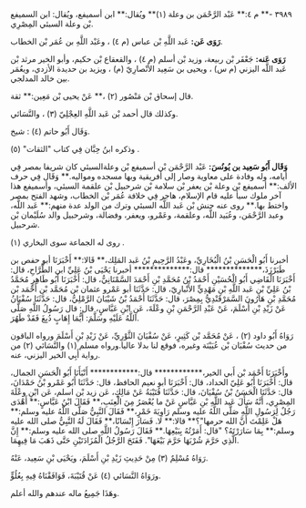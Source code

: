 ٣٩٨٩ -** م ٤:** عَبْد الرَّحْمَن بن وعلة (١)** ويُقال:** ابن أسميفع، ويُقال: ابن السميفع بْن وعلة السبئي المِصْرِي.

**رَوَى عَن:** عَبد اللَّهِ بْن عباس (م ٤) ، وعَبْد اللَّهِ بن عُمَر بْن الخطاب.

**رَوَى عَنه:** جَعْفَر بْن ربيعة، وزيد بْن أسلم (م ٤) ، والقعقاع بْن حكيم، وأبو الخير مرثد بْن عَبد اللَّه اليزني (م س) ، ويحيى بن سَعِيد الأَنْصارِيّ (م) ، ويزيد بن حديدة الأزدي، ويعُمَر بين خالد المدلجي.

قال إسحاق بْن مَنْصُور (٢) ،** عَنْ يحيى بْن مَعِين:** ثقة.

وكذلك قال أحمد بْن عَبد اللَّهِ العِجْلِيّ (٣) ، والنَّسَائي.

وَقَال أَبُو حاتم (٤) : شيخ.

وذكره ابنُ حِبَّان فِي كتاب "الثقات" (٥) .

**وَقَال أَبُو سَعِيد بن يُونُسَ:** عَبْد الرَّحْمَن بْن أسميفع بْن وعلةالسبئي كان شريفا بمصر فِي أيامه، وله وفادة على معاوية وصار إلى أفريقية وبها مسجده ومواليه.** وَقَال فِي حرف الألف:** أسميفع بْن وعلة بْن يعفر بْن سلامة بْن شرحبيل بْن علقمة السبئي، وأسميفع هذا آخر ملوك سبأ عليه قام الإسلام، هاجر فِي خلافة عُمَر بْن الخطاب، وشهد الفتح بمصر واختط بها.** روى عنه حنش بْن عَبد اللَّه السبئي وترك من الولد عدة منهم:** عَبد اللَّه، وعبد الرَّحْمَن، وعُبَيد اللَّه، وعلقمة، وعَمْرو، ويعفر، وفضالة، وشرحبيل والد سُلَيْمان بْن شرحبيل.

روى له الجماعة سوى البخاري (١) .

أخبرنا أَبُو الْحَسَنِ بْنُ الْبُخَارِيِّ، وعَبْدُ الرَّحِيمِ بْنُ عَبد المَلِك،** قَالا:** أَخْبَرَنَا أبو حفص بن طَبَرْزَذَ،************** قال:************** أخبرنا يَحْيَى بْنُ عَلِيِّ ابن الطَّرَّاحِ، قال: أَخْبَرَنَا الْقَاضِي أَبُو الْحُسَيْنِ أَحْمَدُ بْنُ مُحَمَّدِ بْنِ أَحْمَدَ السَّمْنَانِيُّ، قال: أَخْبَرَنَا أَبُو طَاهِرٍ مُحَمَّدُ بْنُ عَلِيِّ بْنِ عَبد اللَّهِ بْنِ مَهْدِيٍّ الأَنْبارِيّ، قال: حَدَّثَنَا أبو عَمْرو عثمان بْن مُحَمَّد بْن أَحْمَد بْن مُحَمَّدِ بْنِ هَارُونَ السَّمَرْقَنْدِيُّ بِمِصْرَ، قال: حَدَّثَنَا أَحْمَدُ بْنُ شَيْبَانَ الرَّمْلِيُّ، قال: حَدَّثَنَا سُفْيَانُ عَنْ زَيْدِ بْنِ أَسْلَمَ، عَنْ عَبْدِ الرَّحْمَنِ بْنِ وعْلَةَ، عَنِ ابْنِ عَبَّاسٍ، قال: قال رَسُولُ اللَّهِ صَلَّى اللَّهُ عَلَيْهِ وسَلَّمَ: أَيُّمَا إِهَابٍ دُبِغَ فَقَدْ طَهُرَ.

رَوَاهُ أَبُو داود (٢) ، عَنْ مُحَمَّد بْن كَثِيرٍ، عَنْ سُفْيَانَ الثَّوْرِيِّ، عَنْ زَيْدِ بْنِ أَسْلَمَ ورواه الباقون من حديث سُفْيَان بْن عُيَيْنَة وغيره، فوقع لنا بدلا عاليا.ورواه مسلم (١) والنَّسَائي (٢) من رواية أَبِي الخير اليزني، عنه.

وأَخْبَرَنَا أَحْمَد بْن أَبي الخير،************ قال:************ أَنْبَأَنَا أَبُو الْحَسَنِ الجمال، قال: أَخْبَرَنَا أَبُو عَلِيّ الحداد، قال: أَخْبَرَنَا أبو نعيم الحافظ، قال: حَدَّثَنَا أَبُو عَمْرو بْنُ حَمْدَانَ، قال: حَدَّثَنَا الْحَسَنُ بْنُ سُفْيَانَ، قال: حَدَّثَنَا قُتَيْبَةُ عَنْ مَالِكٍ، عَن زيد بْن اسلم، عَن ابْنِ وعْلَةَ المِصْرِي، أَنَّهُ سَأَلَ عَبد اللَّهِ بْنِ عَبَّاسٍ عَنْ ما يُعْصَرُ مِنَ الْعِنَبِ،** فَقَالَ ابْنُ عَبَّاسٍ:** أَهْدَى رَجُلٌ لِرَسُولِ اللَّهِ صَلَّى اللَّهُ عليه وسلم رَاوِيَةَ خَمْرٍ،** فَقَالَ النَّبِيُّ صَلَّى اللَّهُ عليه وسلم:** هَلْ عَلِمْتَ أَنَّ الله حرمها"؟** قالا:** لا. فَسَارَ إِنْسَانًا،** فَقَالَ لَهُ النَّبِيُّ صلى الله عليه وسلم:** بِمَا سَارَرْتَهُ؟ "قال: أَمَرْتُهُ بِبَيْعِهَا.** فَقَالَ رَسُولُ اللَّهِ صلى الله عليه وسلم:** إِنَّ الَّذِي حَرَّمَ شُرْبَهَا حَرَّمَ بَيْعَهَا". فَفَتَحَ الرَّجُلُ الْمُزَادَتَيْنِ حَتَّى ذَهَبَ مَا فِيهِمَا.

رَوَاهُ مُسْلِمٌ (٣) مِنْ حَدِيثِ زَيْدِ بْنِ أَسْلَمَ، ويَحْيَى بْنِ سَعِيد، عَنْهُ.

ورَوَاهُ النَّسَائي (٤) عَنْ قُتَيْبَةَ، فَوَافَقْنَاهُ فِيهِ بِعُلُوٍّ.

وهَذَا جَمِيعُ ماله عندهم والله أعلم.